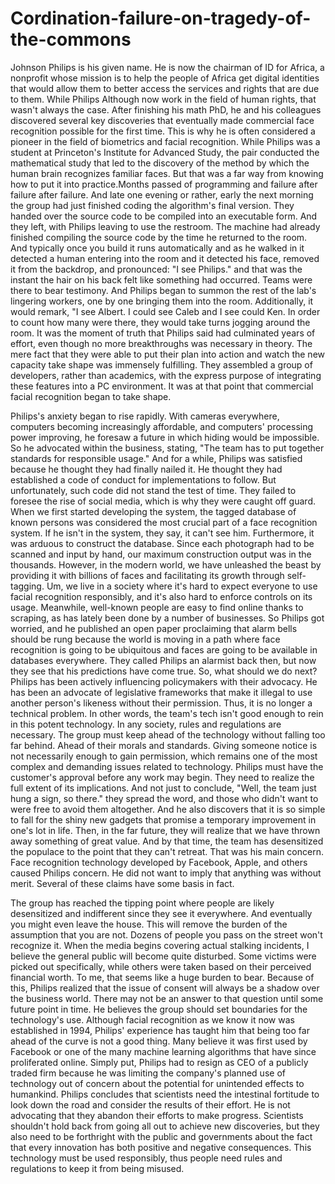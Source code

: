 # Cordination-failure-on-tragedy-of-the-commons

  Johnson Philips is his given name. He is now the chairman of ID for Africa, a nonprofit whose mission is to help the people of Africa get digital identities that would allow them to better access the services and rights that are due to them. While Philips Although now work in the field of human rights, that wasn't always the case. After finishing his math PhD, he and his colleagues discovered several key discoveries that eventually made commercial face recognition possible for the first time. This is why he is often considered a pioneer in the field of biometrics and facial recognition. While Philips was a student at Princeton's Institute for Advanced Study, the pair conducted the mathematical study that led to the discovery of the method by which the human brain recognizes familiar faces. But that was a far way from knowing how to put it into practice.Months passed of programming and failure after failure after failure. And late one evening or rather, early the next morning the group had just finished coding the algorithm's final version. They handed over the source code to be compiled into an executable form. And they left, with Philips leaving to use the restroom. The machine had already finished compiling the source code by the time he returned to the room. And typically once you build it runs automatically and as he walked in it detected a human entering into the room and it detected his face, removed it from the backdrop, and pronounced: "I see Philips." and that was the instant the hair on his back felt like something had occurred. Teams were there to bear testimony. And Philips began to summon the rest of the lab's lingering workers, one by one bringing them into the room. Additionally, it would remark, "I see Albert. I could see Caleb and I see could Ken. In order to count how many were there, they would take turns jogging around the room. It was the moment of truth that Philips said had culminated years of effort, even though no more breakthroughs was necessary in theory. The mere fact that they were able to put their plan into action and watch the new capacity take shape was immensely fulfilling. They assembled a group of developers, rather than academics, with the express purpose of integrating these features into a PC environment. It was at that point that commercial facial recognition began to take shape.


Philips's anxiety began to rise rapidly. With cameras everywhere, computers becoming increasingly affordable, and computers' processing power improving, he foresaw a future in which hiding would be impossible. So he advocated within the business, stating, "The team has to put together standards for responsible usage." And for a while, Philips was satisfied because he thought they had finally nailed it. He thought they had established a code of conduct for implementations to follow. But unfortunately, such code did not stand the test of time. They failed to foresee the rise of social media, which is why they were caught off guard. When we first started developing the system, the tagged database of known persons was considered the most crucial part of a face recognition system. If he isn't in the system, they say, it can't see him. Furthermore, it was arduous to construct the database. Since each photograph had to be scanned and input by hand, our maximum construction output was in the thousands. However, in the modern world, we have unleashed the beast by providing it with billions of faces and facilitating its growth through self-tagging. Um, we live in a society where it's hard to expect everyone to use facial recognition responsibly, and it's also hard to enforce controls on its usage. Meanwhile, well-known people are easy to find online thanks to scraping, as has lately been done by a number of businesses. So Philips got worried, and he published an open paper proclaiming that alarm bells should be rung because the world is moving in a path where face recognition is going to be ubiquitous and faces are going to be available in databases everywhere. They called Philips an alarmist back then, but now they see that his predictions have come true. So, what should we do next? Philips has been actively influencing policymakers with their advocacy. He has been an advocate of legislative frameworks that make it illegal to use another person's likeness without their permission. Thus, it is no longer a technical problem. In other words, the team's tech isn't good enough to rein in this potent technology. In any society, rules and regulations are necessary. The group must keep ahead of the technology without falling too far behind. Ahead of their morals and standards. Giving someone notice is not necessarily enough to gain permission, which remains one of the most complex and demanding issues related to technology. Philips must have the customer's approval before any work may begin. They need to realize the full extent of its implications. And not just to conclude, "Well, the team just hung a sign, so there." they spread the word, and those who didn't want to were free to avoid them altogether. And he also discovers that it is so simple to fall for the shiny new gadgets that promise a temporary improvement in one's lot in life. Then, in the far future, they will realize that we have thrown away something of great value. And by that time, the team has desensitized the populace to the point that they can't retreat. That was his main concern. Face recognition technology developed by Facebook, Apple, and others caused Philips concern. He did not want to imply that anything was without merit. Several of these claims have some basis in fact.
   
   
The group has reached the tipping point where people are likely desensitized and indifferent since they see it everywhere. And eventually you might even leave the house. This will remove the burden of the assumption that you are not. Dozens of people you pass on the street won't recognize it. When the media begins covering actual stalking incidents, I believe the general public will become quite disturbed. Some victims were picked out specifically, while others were taken based on their perceived financial worth. To me, that seems like a huge burden to bear. Because of this, Philips realized that the issue of consent will always be a shadow over the business world. There may not be an answer to that question until some future point in time. He believes the group should set boundaries for the technology's use. Although facial recognition as we know it now was established in 1994, Philips' experience has taught him that being too far ahead of the curve is not a good thing. Many believe it was first used by Facebook or one of the many machine learning algorithms that have since proliferated online. Simply put, Philips had to resign as CEO of a publicly traded firm because he was limiting the company's planned use of technology out of concern about the potential for unintended effects to humankind. Philips concludes that scientists need the intestinal fortitude to look down the road and consider the results of their effort. He is not advocating that they abandon their efforts to make progress. Scientists shouldn't hold back from going all out to achieve new discoveries, but they also need to be forthright with the public and governments about the fact that every innovation has both positive and negative consequences. This technology must be used responsibly, thus people need rules and regulations to keep it from being misused.


